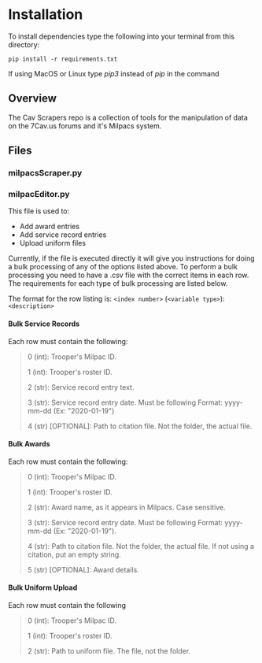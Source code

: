 # Installation

To install dependencies type the following into your terminal from this directory:

```
pip install -r requirements.txt
```

If using MacOS or Linux type *pip3* instead of *pip* in the command

## Overview

The Cav Scrapers repo is a collection of tools for the manipulation of data on the 7Cav.us forums and it's Milpacs system.

## Files

### milpacsScraper.py

### milpacEditor.py

This file is used to:

* Add award entries
* Add service record entries
* Upload uniform files

Currently, if the file is executed directly it will give you instructions for doing a bulk processing of any of the options listed above. To perform a bulk processing you need to have a .csv file with the correct items in each row. The requirements for each type of bulk processing are listed below.

The format for the row listing is: `<index number>` (`<variable type>`): `<description>`

#### Bulk Service Records

Each row must contain the following:
> 0 (int): Trooper's Milpac ID.
>
> 1 (int): Trooper's roster ID.
>
> 2 (str): Service record entry text.
>
> 3 (str): Service record entry date. Must be following Format: yyyy-mm-dd (Ex: "2020-01-19")
>
> 4 (str) [OPTIONAL]: Path to citation file. Not the folder, the actual file.

#### Bulk Awards

Each row must contain the following:
> 0 (int): Trooper's Milpac ID.
>
> 1 (int): Trooper's roster ID.
>
> 2 (str): Award name, as it appears in Milpacs. Case sensitive.
>
> 3 (str): Service record entry date. Must be following Format: yyyy-mm-dd (Ex: "2020-01-19").
>
> 4 (str): Path to citation file. Not the folder, the actual file. If not using a citation, put an empty string.
>
> 5 (str) [OPTIONAL]: Award details.

#### Bulk Uniform Upload

Each row must contain the following
> 0 (int): Trooper's Milpac ID.
>
> 1 (int): Trooper's roster ID.
>
> 2 (str): Path to uniform file. The file, not the folder.